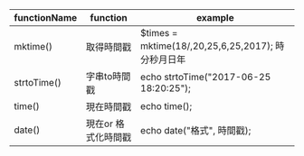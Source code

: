functionName  | function   | example |
------------  | --------   | ---     |
mktime()      | 取得時間戳  |  $times = mktime(18/,20,25,6,25,2017); 時分秒月日年    |
strtoTime()   | 字串to時間戳|  echo strtoTime("2017-06-25 18:20:25");  |
time()        | 現在時間戳  | echo time();    |
date()        | 現在or 格式化時間戳  | echo date("格式", 時間戳);    |


